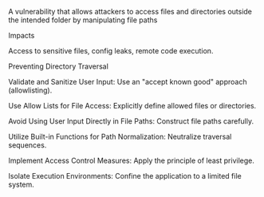 A vulnerability that allows attackers to access files and directories outside the intended folder by manipulating file paths

Impacts

Access to sensitive files, config leaks, remote code execution.

Preventing Directory Traversal

Validate and Sanitize User Input: Use an "accept known good" approach (allowlisting).

Use Allow Lists for File Access: Explicitly define allowed files or directories.

Avoid Using User Input Directly in File Paths: Construct file paths carefully.

Utilize Built-in Functions for Path Normalization: Neutralize traversal sequences.

Implement Access Control Measures: Apply the principle of least privilege.

Isolate Execution Environments: Confine the application to a limited file system.
